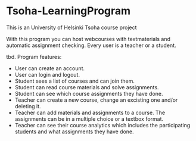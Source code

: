 # Tsoha-LearningProgram
This is an University of Helsinki Tsoha course project

With this program you can host webcourses with textmaterials and automatic assignment checking. Every user is a teacher or a student.

tbd. Program features:
* User can create an account.
* User can login and logout.
* Student sees a list of courses and can join them.
* Student can read course materials and solve assignments.
* Student can see which course assignments they have done.
* Teacher can create a new course, change an excisting one and/or deleting it.
* Teacher can add materials and assignments to a course. The assignments can be in a multiple choice or a textbox format. 
* Teacher can see their course analytics which includes the participating students and what assignments they have done.

